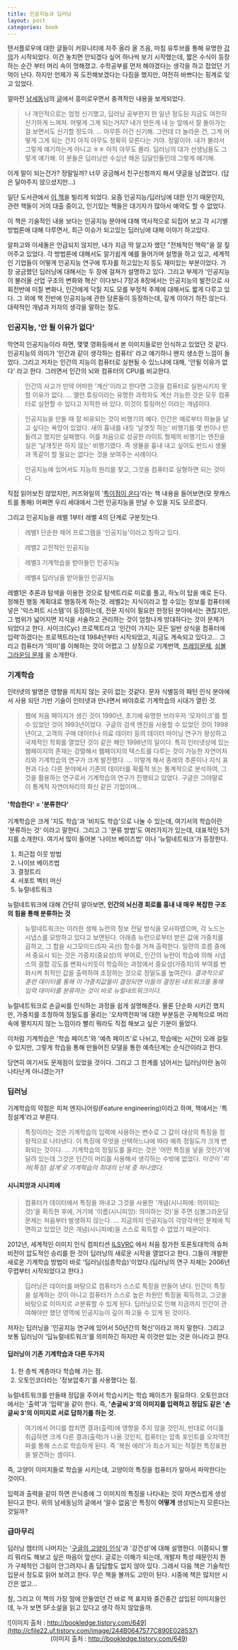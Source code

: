```yaml
---
title: 인공지능과 딥러닝
layout: post
categories: book
---
```

텐서플로우에 대한 글들이 커뮤니티에 자주 올라 올 즈음, 마침 유투브를 통해 유명한 [강의](https://www.youtube.com/playlist?list=PLlMkM4tgfjnLSOjrEJN31gZATbcj_MpUm)가 시작되었다. 이건 놓치면 안되겠다 싶어 하나씩 보기 시작했는데, 짧은 수식이 등장하는 순간 부터 머리 속이 멍해졌고. 수학공부를 먼저 해야겠다는 생각을 하고 접었던 기억이 난다. 하지만 언제가 꼭 도전해보겠다는 다짐을 했지만, 여전히 바쁘다는 핑계로 잊고 있었다.

얼마전 [남세동](https://www.facebook.com/dgtgrade)님의 [글](https://www.facebook.com/dgtgrade/posts/1441233922602136)에서 흥미로우면서 충격적인 내용을 보게되었다.

> 나 개인적으로는 엄청 신기했고, 딥러닝 공부한지 한 일년 정도된 지금도 여전히 신기하게 느껴져. 어떻게 그게 되는거지? 내가 만든게 내 눈 앞에서 잘 돌아가는 걸 보면서도 신기할 정도야.
...
> 아무튼 이건 신기해. 그런데 더 놀라운 건, 그게 어떻게 그게 되는 건지 아직 아무도 정확히 모른다는 거야. 정말이야. 내가 몰라서 그렇게 얘기하는게 아니고 ㅎㅎ 아직 아무도 몰라. 딥러닝의 대가 선생님들도 그렇게 얘기해. 이 분들은 딥러닝만 수십년 해온 딥달인들인데 그렇게 얘기해.

이게 말이 되는건가? 정말일까? 너무 궁금해서 친구신청까지 해서 댓글을 남겼었다. (답은 달아주지 않으셨지만...)

일단 도서관에서 [이 책](http://www.aladin.co.kr/shop/wproduct.aspx?ItemId=70864766)을 빌리게 되었다. 요즘 인공지능/딥러닝에 대한 인기 때문인지, 관련 책들이 거의 대출 중이고, 인기있는 책들은 대기자가 많아서 예약도 할 수 없었다.

이 책은 기술적인 내용 보다는 인공지능 분야에 대해 역사적으로 되집어 보고 각 시기별 방법론에 대해 다루면서, 최근 이슈가 되고있는 딥러닝에 대해 이야기 하고있다.

알파고와 이세돌은 언급되지 않지만, 내가 지금 딱 알고자 했던 "전체적인 맥락"을 잘 짚어주고 있었다. 각 방법론에 대해서도 알기쉽게 예를 들어가며 설명을 하고 있고, 세계적인 기업들이 어떻게 인공지능 연구에 투자를 하고있는지 등도 재미있는 부분이었다. 가장 궁금했던 딥러닝에 대해서는 두 장에 걸쳐가 설명하고 있다. 그리고 부제가 '인공지능이 불러올 산업 구조의 변화와 혁신' 이다보니 7장과 8장에서는 인공지능의 발전으로 사회전반에 미칠 변화나, 인간에게 닥칠 지도 모를 부정적 주제에 대해서도 짧게 다루고 있다. 그 외에 책 전반에 인공지능에 관한 담론들이 등장하는데, 깊게 이야기 하진 않는다. 대략적인 개념과 저자의 생각을 말하는 정도.

### 인공지능, '안 될 이유가 없다'
막연히 인공지능이라 하면, 몇몇 영화등에서 본 이미지들로만 인식하고 있었던 것 같다. 인공지능의 의미가 '인간과 같이 생각하는 컴퓨터' 라고 얘기하니 왠지 생소한 느낌이 들었다. 그리고 저자는 인간의 지능이 컴퓨터로 실현될 수 있느냐에 대해, '안될 이유가 없다' 라고 한다. 그러면서 인간의 뇌와 컴퓨터의 CPU를 비교한다.

> 인간의 사고가 만약 어떠한 '계산'이라고 한다면 그것을 컴퓨터로 실현시키지 못할 이유가 없다. ... 앨런 튜링이라는 유명한 과학자도 계산 가능한 것은 모두 컴퓨터로 실현할 수 있다고 지적한 바 있다. 이것이 튜링머신 이라는 개념이다.

> 인공지능을 만들 때 잘 비유되는 것이 비행기의 예다. 인간은 예로부터 하늘을 날고 싶다는 욕망이 있었다. 새의 흉내를 내듯 '날갯짓 하는' 비행기를 몇 번이나 만들려고 했지만 실패했다. 이를 처음으로 성공한 라이트 형제의 비행기는 엔진을 실은 '날개짓은 하지 않는' 비행기였다. 즉 생물을 흉내 내고 싶어도 반드시 생물과 똑같이 할 필요는 없다는 것을 보여주는 사례이다.

> 인공지능에 있어서도 지능의 원리를 찾고, 그것을 컴퓨터로 실형하면 되는 것이다.

직접 읽어보진 않았지만, 커즈와일의 '[특이점이 온다](http://www.aladin.co.kr/shop/wproduct.aspx?ItemId=873309)'라는 책 내용을 들어보면(모 팟캐스트를 통해) 어쩌면 우리 세대에서 그런 인공지능을 만날 수 있을 지도 모르겠다.

그리고 인공지능을 레벨 1부터 레벨 4의 단계로 구분짓는다.

>레벨1 단순한 제어 프로그램을 '인공지능'이라고 칭하고 있다.

>레벨2 고전적인 인공지능

>레벨3 기계학습을 받아들인 인공지능

>레벨4 딥러닝을 받아들인 인공지능

레벨1은 추론과 탐색을 이용한 것으로 탐색트리로 미로를 풀고, 하노이 탑을 예로 든다. 정해진 행동 계획대로 행동하게 하는것. 레벨2는 지식이라고 할 수있는 정보를 컴퓨터에 넣은 '익스퍼트 시스템'이 등장하는데, 전문 지식이 필요한 한정된 분야에서는 괜찮지만, 그 범위가 넓어지면 지식을 서술하고 관리하는 것이 엄청나게 방대하다는 것이 문제가 되었다고 한다. 사이크(Cyc) 프로젝트라고 '인간이 가지는 모든 일반 상식을 컴퓨터에 입력'하겠다는 프로젝트라는데 1984년부터 시작되었고, 지금도 계속되고 있다고... 그리고 컴퓨터가 '의미'를 이해하는 것이 어렵고 그 상징으로 기계번역, [프레임문제](https://ko.wikipedia.org/wiki/%EC%82%AC%EA%B3%A0%EB%B2%94%EC%9C%84_%EB%AC%B8%EC%A0%9C), [심볼그라운딩 문제](https://en.wikipedia.org/wiki/Symbol_grounding_problem) 을 소개한다.

### 기계학습
인터넷의 발명은 영향을 끼치지 않는 곳이 없는 것같다. 문자 식별등의 패턴 인식 분야에서 사용 되던 기반 기술이 인터넷과 만나면서 바야흐로 기계학습의 시대가 열린 것.

>웹에 처음 페이지가 생긴 것이 1990년, 초기에 유명한 브라우저 '모자이크'를 할 수 있었던 것이 1993년이었다. 구글의 검색 엔진을 사용할 수 있었던 것이 1998년이고, 고객의 구매 데이터나 의료 데이터 등의 데이터 마이닝 연구가 왕성하고 국제적인 학회를 열었던 것이 같은 해인 1998년의 일이다. 특히 인터넷상에 있는 웹페이지의 존재는 강렬해서 웹페이지의 텍스트를 다루는 것이 가능한 자연어처리와 기계학습의 연구가 크게 발전했다.
...
> 이렇게 해서 종래의 추론이나 지식 표현과 다소 다른 분야에서 기존의 데이터를 확률적 또는 통계적으로 분석하여, 그것을 활용하는 연구로서 기계학습의 연구가 진행되고 있었다. 구글은 그야말로 이 통계적 자연어처리의 화신 같은 기업이며...

#### '학습한다' = '분류한다'
기계학습은 크게 '지도 학습'과 '비지도 학습'으로 나눌 수 있는데, 여기서의 학습이란 '분류하는 것' 이라고 말한다. 그리고 그 '분류 방법'도 여러가지가 있는데, 대표적인 5가지를 소개한다. 여기서 많이 들어본 '나이브 베이즈법' 이나 '뉴럴네트워크'가 등장한다.

1. 최근접 이웃 방법
2. 나이브 베이즈법
3. 결정트리
4. 서포트 벡터 머신
5. 뉴럴네트워크

뉴럴네트워크에 대해 간단히 알아보면, **인간의 뇌신경 회로를 흉내 내 매우 복잡한 구조의 힘을 통해 분류하는 것**
>뉴럴네트워크는 이러한 생체 뉴런의 정보 전달 방식을 모사하였으며, 각 노드는 시냅스를 모방하고 있다고 보면된다. 아래층 뉴런으로부터 받은 값에 가중치를 곱하고, 그 합을 시그모이드(S자 곡선) 함수를 거쳐 출력한다.
>일련의 흐름 중에서 중요시 되는 것은 가중치(중요성)의 부여로, 인간의 뉴런이 학습에 의해 시냅스의 결합 강도를 변화시키듯이 학습하는 과정에서 중요성(가중치)의 부여를 변화시켜 최적인 값을 출력하여 조정하는 것으로 정밀도를 높여간다. *결과적으로 훈련 데이터를 통해 이 가중치값들이 결정되면 이들의 결정된 네트워크를 통해 입력 데이터를 분류하는 것이 바로 뉴럴네트워크이다.*

뉴럴네트워크로 손글씨를 인식하는 과정을 쉽게 설명해준다. 물론 단순화 시키긴 했지만, 가중치를 조정하여 정밀도를 올리는 '오차역전파'에 대한 부분등은 구체적으로 머리속에 펼치지지 않는 느낌이라 빨리 뭐라도 직접 해보고 싶은 기분이 들었다.

이처럼 기계학습은 '학습 페이즈'와 '예측 페이즈'로 나뉘고, 학습에는 시간이 오래 걸릴 수 있지만, 그렇게 학습을 통해 만들어진 모델을 통한 예측단계는 순식간이라고 한다.

당연히 여기서도 문제점이 있었을 것이다. 그리고 그 한계를 넘어서는 딥러닝이란 놈이 나타난게 아니겠는가?

### 딥러닝
기계학습의 약점은 피쳐 엔지니어링(Feature engineering)이라고 하며, 책에서는 '특징설계'라고 부른다.

> 특징이라는 것은 기계학습의 입력에 사용하는 변수로 그 값이 대상의 특징을 정량적으로 나타낸다. 이 특징에 무엇을 선택하느냐에 따라 예측 정밀도가 크게 변화되는 것이다.
...
> 기계학습의 정밀도를 올리는 것은 '어떤 특징을 넣을 것인가'에 달려 있는데 그것은 인간이 머리를 사용해서 생각하는 수밖에 없었다. *이것이 '피쳐(특징) 설계'로 기계학습의 최대의 난제 중 하나였다.*

#### 시니피앙과 시니피에
> 컴퓨터가 데이터에서 특징을 꺼내고 그것을 사용한 '개념(시니피에: 의미되는 것)'을 획득한 후에, 거기에 '이름(시니피앙): 의미하는 것)'을 주면 심볼그라운딩 문제는 처음부터 발생하지 않는다.
> ...
> 지금까지 인공지능이 각양각색인 문제에 직면하고 있었던 것은 개념(시니피에)을 스스로 획득할 수 없었기 때문이다.

2012년, 세계적인 이미지 인식 컴피티션 [ILSVRC](http://www.image-net.org/challenges/LSVRC/) 에서 처음 참가한 토론토대학의 슈퍼비전이 압도적인 승리를 한 것이 딥러닝의 새로운 시작을 열었다고 한다. 그들이 개발한 새로운 기계학습 방법이 바로 '딥러닝(심층학습)'이었다.(딥러닝의 연구 자체는 2006년 무렵부터 시작되었다고 한다.)

> 딥러닝은 데이터를 바탕으로 컴퓨터가 스스로 특징을 만들어 낸다. 인간이 특징을 설계하는 것이 아니고 컴퓨터가 스스로 높은 차원인 특징을 획득하고, 그긋을 바탕으로 이미지르 ㄹ분류할 수 있게 된다. 딥러닝으로 인해 지금까지 인간이 관여해야만 했던 영역에 인공지능이 깊이 파고들 수 있게 된 것이다.

저자는 딥러닝을 '인공지능 연구에 있어서 50년간의 혁신'이라고 까지 말한다. 그리고 보통 딥러닝이 '딥뉴럴네트워크'를 의미하긴 하지만 꼭 이것만 있는 것은 아니라고 한다.

#### 딥러닝이 기존 기계학습과 다른 두가지
1. 한 층씩 계층마다 학습해 가는 점.
2. 오토인코더라는 '정보압축기'를 사용했다는 점.

뉴럴네트워크를 만들때 정답을 주어서 학습시키는 학습 페이즈가 필요하다. 오토인코더에서는 '출력'과 '입력'을 같이 한다. 즉, **'손글씨 3'의 이미지를 입력하고 정답도 같은 '손글씨 3'의 이미지로 서로 답하기를 하는 것.**

> 여기에서 어디를 합치면 결과(출력)에 영향을 주지 않을 것인지, 반대로 어디를 취급하면 크게 다른 결과(출력)가 나올 것인지, 컴퓨터는 압축 포인트를 오차역전파를 통해 스스로 학습하게 된다. 즉 '복원 에러'가 최소가 되는 적절한 특징표현을 발견하는 셈이다.

즉, 고양이 이미지들로 학습을 시키는데, 고양이의 특징을 컴퓨터가 알아서 파악한다는 것이다.

입력과 출력을 같이 하면 은닉층에 그 이미지의 특징을 나타내는 것이 자연스럽게 생성된다고 한다. 위의 남세동님의 글에서 '알수 없음'은 특징이 **어떻게** 생성되는지 모른다는 것일까?

### 급마무리
딥러닝 챕터의 나머지는 '[구글의 고양이 인식](https://googleblog.blogspot.kr/2012/06/using-large-scale-brain-simulations-for.html)'과 '강건성'에 대해 설명한다. 이쯤되니 빨리 뭐라도 해보고 싶은 마음이 앞선다. 글로는 이해가 되는데, 개발자 특성 때문인지 뭔가 구체적인 그림이 안그려지니 좀 답답함도 없지 않아 있다. 그래서 다음 책은 기술적인 입문서 정도로 읽어 보려고 한다. 무슨 책을 볼까도 고민이 된다. 시중에 책은 많지만 시간은 없고...

참, 그리고 이 책의 가장 맘에 안들었던 건 바로 책 표지와 중간중간 삽입된 이미지들인데, 누가 보면 SF소설을 읽고 있다고 생각 하지 않았을까.

![이미지 출처 : http://bookledge.tistory.com/649](http://cfile22.uf.tistory.com/image/244B0647577C890E028537)
<p style="text-align: center; margin-top:-15px;">(이미지 출처 : <a href="http://bookledge.tistory.com/649">http://bookledge.tistory.com/649</a>)</p>
